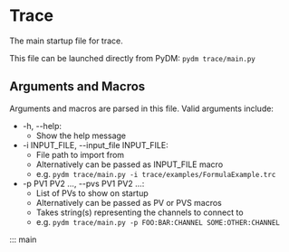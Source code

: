 # Trace

The main startup file for trace.

This file can be launched directly from PyDM: `pydm trace/main.py`

## Arguments and Macros
Arguments and macros are parsed in this file. Valid arguments include:
- \-h, \-\-help:
    - Show the help message
- \-i INPUT_FILE, \-\-input_file INPUT_FILE:
    - File path to import from
    - Alternatively can be passed as INPUT_FILE macro
    - e.g. `pydm trace/main.py -i trace/examples/FormulaExample.trc`
- \-p PV1 PV2 ..., \-\-pvs PV1 PV2 ...:
    - List of PVs to show on startup
    - Alternatively can be passed as PV or PVS macros
    - Takes string(s) representing the channels to connect to
    - e.g. `pydm trace/main.py -p FOO:BAR:CHANNEL SOME:OTHER:CHANNEL`

::: main
